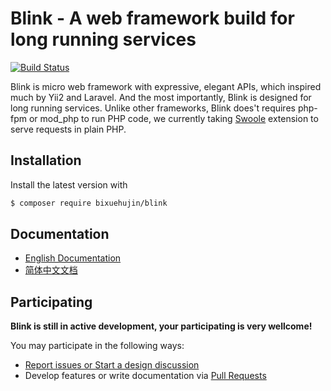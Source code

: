 Blink - A web framework build for long running services
=======================================================

[![Build Status](https://travis-ci.org/bixuehujin/blink.svg?branch=master)](https://travis-ci.org/bixuehujin/blink)

Blink is micro web framework with expressive, elegant APIs, which inspired much by Yii2 and Laravel. And the most
importantly, Blink is designed for long running services. Unlike other frameworks, Blink does't requires php-fpm or
mod_php to run PHP code, we currently taking [Swoole](https://github.com/swoole/swoole-src) extension to serve
requests in plain PHP.


## Installation

Install the latest version with

```bash
$ composer require bixuehujin/blink
```

## Documentation

 * [English Documentation](docs/en/README.md)
 * [简体中文文档](docs/zh-CN/README.md)

## Participating

**Blink is still in active development, your participating is very wellcome!**

You may participate in the following ways:

* [Report issues or Start a design discussion](https://github.com/bixuehujin/blink/issues)
* Develop features or write documentation via [Pull Requests](https://github.com/bixuehujin/blink/pulls)

